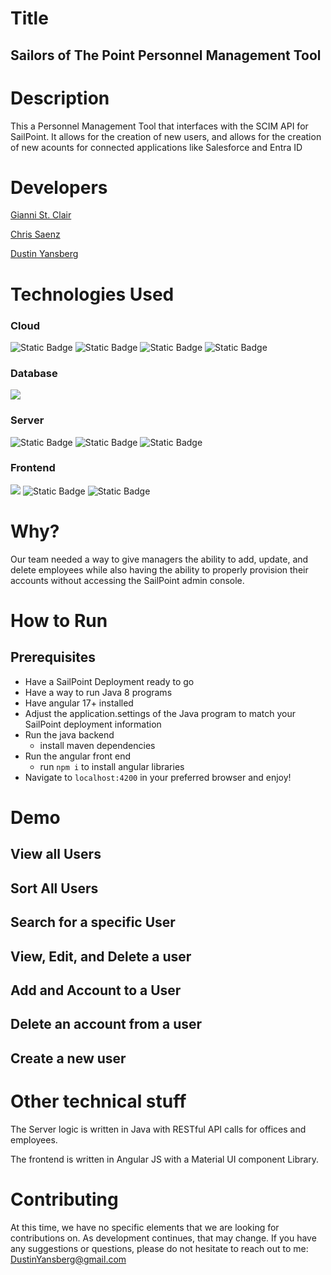 
# Title

## Sailors of The Point Personnel Management Tool

# Description

This a Personnel Management Tool that interfaces with the SCIM API for SailPoint. It allows for the creation of new users, and allows for the creation of new acounts for connected applications like Salesforce and Entra ID

# Developers
[Gianni St. Clair](https://github.com/Gstclair1)

[Chris Saenz](https://github.com/ChriSaenz)

[Dustin Yansberg](https://github.com/DustinYansberg)

# Technologies Used

### Cloud
<img alt="Static Badge" src="https://img.shields.io/badge/SailPoint-IIQ-EF2D5E?style=for-the-badge"> <img alt="Static Badge" src="https://img.shields.io/badge/Azure-Cloud-blue?style=for-the-badge"> <img alt="Static Badge" src="https://img.shields.io/badge/Microsoft-Entra_id-blue?style=for-the-badge"> <img alt="Static Badge" src="https://img.shields.io/badge/salesforce-grey?style=for-the-badge&logo=salesforce&logoColor=%2300A1E0">



### Database
<img src="https://img.shields.io/badge/mysql-gray?style=for-the-badge&logo=mysql&logoColor=white&labelColor=%234479A1&color=gray"/> 

### Server
<img alt="Static Badge" src="https://img.shields.io/badge/Java-blue?style=for-the-badge&logo=oracle&logoColor=%23F80000"> <img alt="Static Badge" src="https://img.shields.io/badge/Spring_boot-blue?style=for-the-badge&logo=springboot&logoColor=%23%236DB33F"> <img alt="Static Badge" src="https://img.shields.io/badge/json-blue?style=for-the-badge&logo=json&logoColor=%23000000">



### Frontend
<img src="https://img.shields.io/badge/javascript-gray?style=for-the-badge&logo=javascript"/> <img alt="Static Badge" src="https://img.shields.io/badge/Angular-blue?style=for-the-badge&logo=angular&logoColor=%230F0F11"> <img alt="Static Badge" src="https://img.shields.io/badge/PrimeNG-grey?style=for-the-badge&logo=primeng&logoColor=%23DD0031">


# Why?

Our team needed a way to give managers the ability to add, update, and delete employees while also having the ability to properly provision their accounts without accessing the SailPoint admin console.

# How to Run
## Prerequisites
- Have a SailPoint Deployment ready to go
- Have a way to run Java 8 programs
- Have angular 17+ installed
- Adjust the application.settings of the Java program to match your SailPoint deployment information
- Run the java backend
  - install maven dependencies
- Run the angular front end
  - run `npm i` to install angular libraries
- Navigate to `localhost:4200` in your preferred browser and enjoy!

# Demo

## View all Users

## Sort All Users

## Search for a specific User

## View, Edit, and Delete a user

## Add and Account to a User

## Delete an account from a user

## Create a new user




# Other technical stuff

The Server logic is written in Java with RESTful API calls for offices and employees. 

The frontend is written in Angular JS with a Material UI component Library.

# Contributing

At this time, we have no specific elements that we are looking for contributions on. As development continues, that may change. If you have any suggestions or questions, please do not hesitate to reach out to me: DustinYansberg@gmail.com
